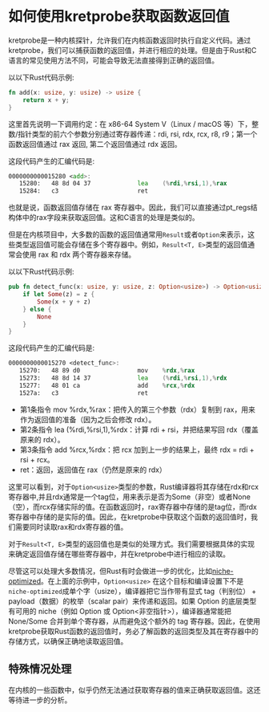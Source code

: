 # 如何使用kretprobe获取函数返回值

kretprobe是一种内核探针，允许我们在内核函数返回时执行自定义代码。通过kretprobe，我们可以捕获函数的返回值，并进行相应的处理。但是由于Rust和C语言的常见使用方法不同，可能会导致无法直接得到正确的返回值。

以以下Rust代码示例:
```rust
fn add(x: usize, y: usize) -> usize {
    return x + y;
}
```

这里首先说明一下调用约定：在 x86-64 System V（Linux / macOS 等）下，整数/指针类型的前六个参数分别通过寄存器传递：rdi, rsi, rdx, rcx, r8, r9；第一个函数返回值通过 rax 返回, 第二个返回值通过 rdx 返回。

这段代码产生的汇编代码是:
```asm
0000000000015280 <add>:
   15280:	48 8d 04 37          	lea    (%rdi,%rsi,1),%rax
   15284:	c3                   	ret    
```

也就是说，函数返回值存储在 rax 寄存器中。因此，我们可以直接通过pt_regs结构体中的rax字段来获取返回值。这和C语言的处理是类似的。

但是在内核项目中，大多数的函数的返回值通常用`Result`或者`Option`来表示，这些类型返回值可能会存储在多个寄存器中。例如，`Result<T, E>`类型的返回值通常会使用 rax 和 rdx 两个寄存器来存储。

以以下Rust代码示例:
```rust
pub fn detect_func(x: usize, y: usize, z: Option<usize>) -> Option<usize> {
    if let Some(z) = z {
        Some(x + y + z)
    } else {
        None
    }
}
```
这段代码产生的汇编代码是:
```asm
0000000000015270 <detect_func>:
   15270:	48 89 d0             	mov    %rdx,%rax
   15273:	48 8d 14 37          	lea    (%rdi,%rsi,1),%rdx
   15277:	48 01 ca             	add    %rcx,%rdx
   1527a:	c3                   	ret     
```

- 第1条指令 mov %rdx,%rax：把传入的第三个参数（rdx）复制到 rax，用来作为返回值的准备（因为之后会修改 rdx）。
- 第2条指令 lea (%rdi,%rsi,1),%rdx：计算 rdi + rsi，并把结果写回 rdx（覆盖原来的 rdx）。
- 第3条指令 add %rcx,%rdx：把 rcx 加到上一步的结果上，最终 rdx = rdi + rsi + rcx。
- ret：返回，返回值在 rax（仍然是原来的 rdx）

这里可以看到，对于`Option<usize>`类型的参数，Rust编译器将其存储在rdx和rcx寄存器中,并且rdx通常是一个tag位，用来表示是否为Some（非空）或者None（空），而rcx存储实际的值。在函数返回时，rax寄存器中存储的是tag位，而rdx寄存器中存储的是实际的值。因此，在kretprobe中获取这个函数的返回值时，我们需要同时读取rax和rdx寄存器的值。

对于`Result<T, E>`类型的返回值也是类似的处理方式。我们需要根据具体的实现来确定返回值存储在哪些寄存器中，并在kretprobe中进行相应的读取。

尽管这可以处理大多数情况，但Rust有时会做进一步的优化，比如[niche-optimized](https://www.0xatticus.com/posts/understanding_rust_niche/)。在上面的示例中，`Option<usize>` 在这个目标和编译设置下不是`niche-optimized`成单个字（usize），编译器把它当作带有显式 tag（判别位） + payload（数据）的枚举（scalar pair）来传递和返回。如果 Option 的底层类型有可用的 niche（例如 Option<NonZeroUsize> 或 Option<非空指针>），编译器通常能把 None/Some 合并到单个寄存器，从而避免这个额外的 tag 寄存器。因此，在使用kretprobe获取Rust函数的返回值时，务必了解函数的返回类型及其在寄存器中的存储方式，以确保正确地读取返回值。


## 特殊情况处理

在内核的一些函数中，似乎仍然无法通过获取寄存器的值来正确获取返回值。这还等待进一步的分析。